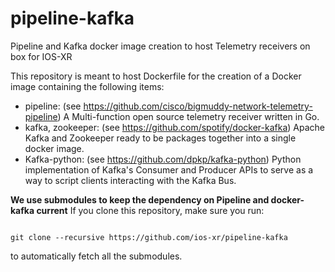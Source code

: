 # pipeline-kafka
Pipeline and Kafka docker image creation to host Telemetry receivers on box for IOS-XR

This repository is meant to host Dockerfile for the creation of a Docker image containing the following items:  

*  pipeline: (see <https://github.com/cisco/bigmuddy-network-telemetry-pipeline>) A Multi-function open source telemetry receiver written in Go.
*  kafka, zookeeper: (see <https://github.com/spotify/docker-kafka>) Apache Kafka and Zookeeper ready to be packages together into a single docker image.
*  Kafka-python: (see <https://github.com/dpkp/kafka-python>) Python implementation of Kafka's Consumer and Producer APIs to serve as a way to script clients interacting with the Kafka Bus.  

**We use submodules to keep the dependency on Pipeline and docker-kafka current**
If you clone this repository, make sure you run:  

```shell

git clone --recursive https://github.com/ios-xr/pipeline-kafka

```

to automatically fetch all the submodules. 


